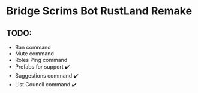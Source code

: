 # Bridge Scrims Bot RustLand Remake


## TODO:
  - Ban command
  - Mute command
  - Roles Ping command
  - Prefabs for support :heavy_check_mark: 
  - Suggestions command :heavy_check_mark:
  - List Council command :heavy_check_mark:
  

